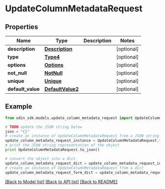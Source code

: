 # UpdateColumnMetadataRequest


## Properties

Name | Type | Description | Notes
------------ | ------------- | ------------- | -------------
**description** | [**Description**](Description.md) |  | [optional] 
**type** | [**Type4**](Type4.md) |  | [optional] 
**options** | [**Options**](Options.md) |  | [optional] 
**not_null** | [**NotNull**](NotNull.md) |  | [optional] 
**unique** | [**Unique**](Unique.md) |  | [optional] 
**default_value** | [**DefaultValue2**](DefaultValue2.md) |  | [optional] 

## Example

```python
from odin_sdk.models.update_column_metadata_request import UpdateColumnMetadataRequest

# TODO update the JSON string below
json = "{}"
# create an instance of UpdateColumnMetadataRequest from a JSON string
update_column_metadata_request_instance = UpdateColumnMetadataRequest.from_json(json)
# print the JSON string representation of the object
print UpdateColumnMetadataRequest.to_json()

# convert the object into a dict
update_column_metadata_request_dict = update_column_metadata_request_instance.to_dict()
# create an instance of UpdateColumnMetadataRequest from a dict
update_column_metadata_request_form_dict = update_column_metadata_request.from_dict(update_column_metadata_request_dict)
```
[[Back to Model list]](../README.md#documentation-for-models) [[Back to API list]](../README.md#documentation-for-api-endpoints) [[Back to README]](../README.md)


